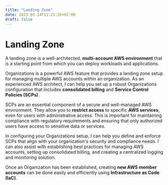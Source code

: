 ```yaml
---
title: "Landing Zone"
date: 2023-03-14T11:21:26+02:00
draft: false
---
```


# Landing Zone

A landing zone is a well-architected, **multi-account AWS environment** that is a starting point from which you can deploy workloads and applications.

Organizations is a powerful AWS feature that provides a landing zone setup for managing multiple AWS accounts within an organization. As an experienced AWS architect, I can help you set up a robust Organizations configuration that includes **consolidated billing** and **Service Control Policies (SCPs)**.

SCPs are an essential component of a secure and well-managed AWS environment. They allow you to **restrict access** to specific **AWS services**, even for users with administrative access. This is important for maintaining compliance with regulatory requirements and ensuring that only authorized users have access to sensitive data or services.

In configuring your Organizations setup, I can help you define and enforce SCPs that align with your organization's security and compliance needs. I can also assist with establishing best practices for managing AWS accounts, setting up consolidated billing, and creating a centralized logging and monitoring solution.

Once an Organization has been established, creating **new AWS member accounts** can be done easily and efficiently using **Infrastructure as Code (IaC)**.
